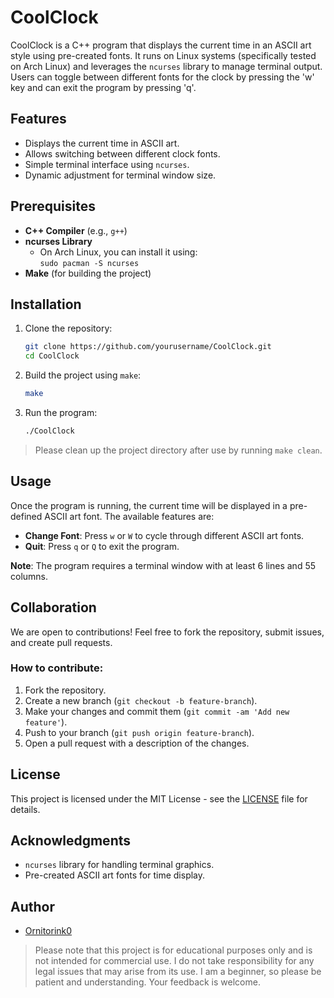 # CoolClock

CoolClock is a C++ program that displays the current time in an ASCII art style using pre-created fonts. It runs on Linux systems (specifically tested on Arch Linux) and leverages the `ncurses` library to manage terminal output. Users can toggle between different fonts for the clock by pressing the 'w' key and can exit the program by pressing 'q'.

## Features

- Displays the current time in ASCII art.
- Allows switching between different clock fonts.
- Simple terminal interface using `ncurses`.
- Dynamic adjustment for terminal window size.

## Prerequisites

- **C++ Compiler** (e.g., `g++`)
- **ncurses Library**
  - On Arch Linux, you can install it using:  
    `sudo pacman -S ncurses`
- **Make** (for building the project)

## Installation

1. Clone the repository:

   ```bash
   git clone https://github.com/yourusername/CoolClock.git
   cd CoolClock
   ```

2. Build the project using `make`:

   ```bash
   make
   ```

3. Run the program:

   ```bash
   ./CoolClock
   ```

> Please clean up the project directory after use by running `make clean`.

## Usage

Once the program is running, the current time will be displayed in a pre-defined ASCII art font. The available features are:

- **Change Font**: Press `w` or `W` to cycle through different ASCII art fonts.
- **Quit**: Press `q` or `Q` to exit the program.

**Note**: The program requires a terminal window with at least 6 lines and 55 columns.

## Collaboration

We are open to contributions! Feel free to fork the repository, submit issues, and create pull requests.

### How to contribute:

1. Fork the repository.
2. Create a new branch (`git checkout -b feature-branch`).
3. Make your changes and commit them (`git commit -am 'Add new feature'`).
4. Push to your branch (`git push origin feature-branch`).
5. Open a pull request with a description of the changes.

## License

This project is licensed under the MIT License - see the [LICENSE](LICENSE) file for details.

## Acknowledgments

- `ncurses` library for handling terminal graphics.
- Pre-created ASCII art fonts for time display.

## Author

- [Ornitorink0](https://github.com/Ornitorink0)

> Please note that this project is for educational purposes only and is not intended for commercial use. I do not take responsibility for any legal issues that may arise from its use. I am a beginner, so please be patient and understanding. Your feedback is welcome.
